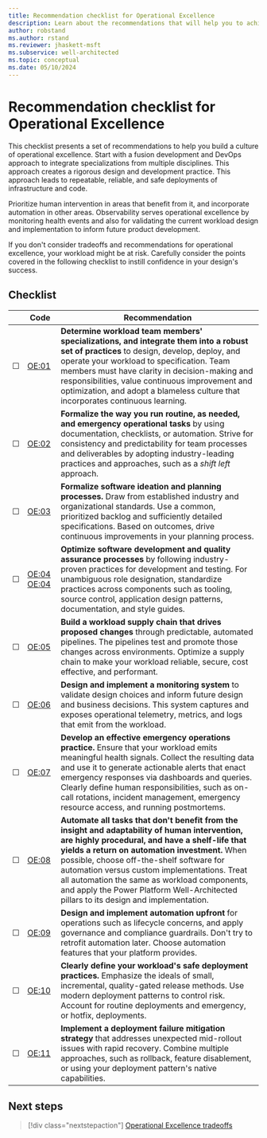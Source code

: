 ```yaml
---
title: Recommendation checklist for Operational Excellence 
description: Learn about the recommendations that will help you to achieve an operational excellence approach in your Power Platform workload team.
author: robstand
ms.author: rstand
ms.reviewer: jhaskett-msft
ms.subservice: well-architected
ms.topic: conceptual
ms.date: 05/10/2024
---
```


# Recommendation checklist for Operational Excellence

This checklist presents a set of recommendations to help you build a culture of operational excellence. Start with a fusion development and DevOps approach to integrate specializations from multiple disciplines. This approach creates a rigorous design and development practice. This approach leads to repeatable, reliable, and safe deployments of infrastructure and code.

Prioritize human intervention in areas that benefit from it, and incorporate automation in other areas. Observability serves operational excellence by monitoring health events and also for validating the current workload design and implementation to inform future product development.

If you don't consider tradeoffs and recommendations for operational excellence, your workload might be at risk. Carefully consider the points covered in the following checklist to instill confidence in your design's success.

## Checklist

|&nbsp;|Code  |Recommendation  |
|-|-|-|
| &#9744; | [OE:01](fusion-culture.md)  | **Determine workload team members' specializations, and integrate them into a robust set of practices** to design, develop, deploy, and operate your workload to specification. Team members must have clarity in decision-making and responsibilities, value continuous improvement and optimization, and adopt a blameless culture that incorporates continuous learning.  |
| &#9744; | [OE:02](formalize-operations-tasks.md) | **Formalize the way you run routine, as needed, and emergency operational tasks** by using documentation, checklists, or automation. Strive for consistency and predictability for team processes and deliverables by adopting industry-leading practices and approaches, such as a *shift left* approach.   |
| &#9744; | [OE:03](formalize-development-practices.md) | **Formalize software ideation and planning processes.** Draw from established industry and organizational standards. Use a common, prioritized backlog and sufficiently detailed specifications. Based on outcomes, drive continuous improvements in your planning process.  |
| &#9744; | [OE:04](tools-processes.md) [OE:04](release-engineering-continuous-integration.md) | **Optimize software development and quality assurance processes** by following industry-proven practices for development and testing. For unambiguous role designation, standardize practices across components such as tooling, source control, application design patterns, documentation, and style guides.  |
| &#9744; | [OE:05](workload-supply-chain.md) | **Build a workload supply chain that drives proposed changes** through predictable, automated pipelines. The pipelines test and promote those changes across environments. Optimize a supply chain to make your workload reliable, secure, cost effective, and performant.  |
| &#9744; | [OE:06](observability.md) | **Design and implement a monitoring system** to validate design choices and inform future design and business decisions. This system captures and exposes operational telemetry, metrics, and logs that emit from the workload.  |
| &#9744; | [OE:07](emergency-response.md) | **Develop an effective emergency operations practice.** Ensure that your workload emits meaningful health signals. Collect the resulting data and use it to generate actionable alerts that enact emergency responses via dashboards and queries. Clearly define human responsibilities, such as on-call rotations, incident management, emergency resource access, and running postmortems.  |
| &#9744; | [OE:08](automate-tasks.md) | **Automate all tasks that don't benefit from the insight and adaptability of human intervention, are highly procedural, and have a shelf-life that yields a return on automation investment.** When possible, choose off-the-shelf software for automation versus custom implementations. Treat all automation the same as workload components, and apply the Power Platform Well-Architected pillars to its design and implementation.  |
| &#9744; | [OE:09](enable-automation.md) | **Design and implement automation upfront** for operations such as lifecycle concerns, and apply governance and compliance guardrails. Don't try to retrofit automation later. Choose automation features that your platform provides.  |
| &#9744; | [OE:10](safe-deployments.md) | **Clearly define your workload's safe deployment practices.** Emphasize the ideals of small, incremental, quality-gated release methods. Use modern deployment patterns to control risk. Account for routine deployments and emergency, or hotfix, deployments.   |
| &#9744; | [OE:11](mitigation-strategy.md)  | **Implement a deployment failure mitigation strategy** that addresses unexpected mid-rollout issues with rapid recovery. Combine multiple approaches, such as rollback, feature disablement, or using your deployment pattern's native capabilities.   |

## Next steps

> [!div class="nextstepaction"]
> [Operational Excellence tradeoffs](tradeoffs.md)
